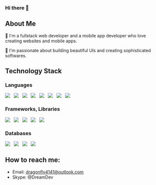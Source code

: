 ### Hi there 👋


## About Me

👔 I'm a fullstack web developer and a mobile app developer who love creating websites and mobile apps.

🧡 I'm passionate about building beautiful UIs and creating sophisticated softwares.

## Technology Stack
### Languages
<img src="https://img.shields.io/badge/Javascript-333333?style=for-the-badge&logo=javascript"/>&nbsp;&nbsp;
<img src="https://img.shields.io/badge/PHP-797cb5?style=for-the-badge&logo=php&logoColor=white"/>&nbsp;&nbsp;
<img src="https://img.shields.io/badge/Dart-438aff?style=for-the-badge&logo=dart"/>&nbsp;&nbsp;
<img src="https://img.shields.io/badge/HTML5-d35126?style=for-the-badge&logo=html5&logoColor=white"/>&nbsp;&nbsp;
<img src="https://img.shields.io/badge/CSS3-ae4471?style=for-the-badge&logo=css3"/>&nbsp;&nbsp;
<img src="https://img.shields.io/badge/C++-3eb414?style=for-the-badge"/>&nbsp;&nbsp;
<img src="https://img.shields.io/badge/Java-d28139?style=for-the-badge"/>&nbsp;&nbsp;
<img src="https://img.shields.io/badge/SQL-9e39d2?style=for-the-badge"/>&nbsp;&nbsp;

### Frameworks, Libraries
<img src="https://img.shields.io/badge/Node.js-4e982f?style=for-the-badge&logo=node.js&logoColor=white"/>&nbsp;&nbsp;
<img src="https://img.shields.io/badge/React Native-247cde?style=for-the-badge&logo=react&logoColor=white"/>&nbsp;&nbsp;
<img src="https://img.shields.io/badge/Flutter-479fcc?style=for-the-badge&logo=flutter&logoColor=white"/>&nbsp;&nbsp;
<img src="https://img.shields.io/badge/React-247cde?style=for-the-badge&logo=react&logoColor=white"/>&nbsp;&nbsp;
<img src="https://img.shields.io/badge/CodeIgniter-de4524?style=for-the-badge&logo=codeigniter&logoColor=white"/>&nbsp;&nbsp;

### Databases
<img src="https://img.shields.io/badge/MySQL-517aa1?style=for-the-badge&logo=mysql&logoColor=white"/>&nbsp;&nbsp;
<img src="https://img.shields.io/badge/Oracle-870f0f?style=for-the-badge&logo=oracle&logoColor=white"/>&nbsp;&nbsp;
<img src="https://img.shields.io/badge/MongoDB-5ca146?style=for-the-badge&logo=mongodb&logoColor=white"/>&nbsp;&nbsp;
<img src="https://img.shields.io/badge/Firebase-333333?style=for-the-badge&logo=firebase"/>&nbsp;&nbsp;

## How to reach me:
- Email: dragonfly4141@outlook.com
- Skype: @DreamDev

